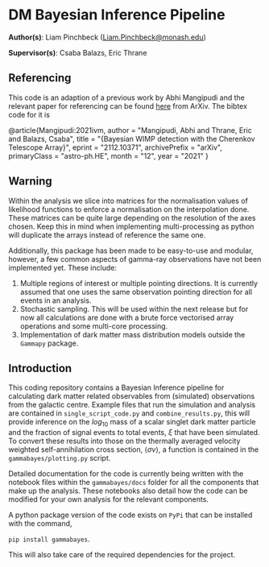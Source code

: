 # DM Bayesian Inference Pipeline
__Author(s)__: Liam Pinchbeck (Liam.Pinchbeck@monash.edu)

__Supervisor(s)__: Csaba Balazs, Eric Thrane

## Referencing

This code is an adaption of a previous work by Abhi Mangipudi and the relevant paper for referencing can be found [here](https://arxiv.org/abs/2112.10371) from ArXiv. The bibtex code for it is

@article{Mangipudi:2021ivm,
    author = "Mangipudi, Abhi and Thrane, Eric and Balazs, Csaba",
    title = "{Bayesian WIMP detection with the Cherenkov Telescope Array}",
    eprint = "2112.10371",
    archivePrefix = "arXiv",
    primaryClass = "astro-ph.HE",
    month = "12",
    year = "2021"
}


## Warning

Within the analysis we slice into matrices for the normalisation values of likelihood functions to enforce a normalisation on the interpolation done.
These matrices can be quite large depending on the resolution of the axes chosen. Keep this in mind when implementing multi-processing as python will
duplicate the arrays instead of reference the same one.

Additionally, this package has been made to be easy-to-use and modular, however, a few common aspects of gamma-ray observations have not been implemented yet. 
These include:

1. Multiple regions of interest or multiple pointing directions. It is currently assumed that one uses the same observation pointing direction for all events
    in an analysis.
2. Stochastic sampling. This will be used within the next release but for now all calculations are done with a brute force vectorised array operations and 
    some multi-core processing.
3. Implementation of dark matter mass distribution models outside the `Gammapy` package.

## Introduction

This coding repository contains a Bayesian Inference pipeline for calculating dark matter related observables from (simulated) observations from the galactic centre. Example files that run the simulation and analysis are contained in `single_script_code.py` and `combine_results.py`, this will provide inference on the $log_{10}$ mass of a scalar singlet dark matter particle and the fraction of signal events to total events, $\xi$ that have been simulated. To convert these results into those on the thermally averaged velocity weighted self-annihilation cross section, $\langle \sigma v \rangle$, a function is contained in the `gammabayes/plotting.py` script.

Detailed documentation for the code is currently being written with the notebook files within the `gammabayes/docs` folder for all the components that
make up the analysis. These notebooks also detail how the code can be modified for your own analysis for the relevant components.

A python package version of the code exists on `PyPi` that can be installed with the command,

`pip install gammabayes`.

This will also take care of the required dependencies for the project.

